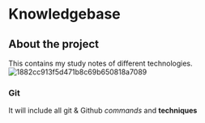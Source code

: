 # Knowledgebase

## About the project
This contains my study notes of different technologies.
![1882cc913f5d471b8c69b650818a7089](https://github.com/user-attachments/assets/c6d64453-4a61-4bcb-98f4-6adf15537cee)

### Git
It will include all git & Github *commands* and **techniques**
